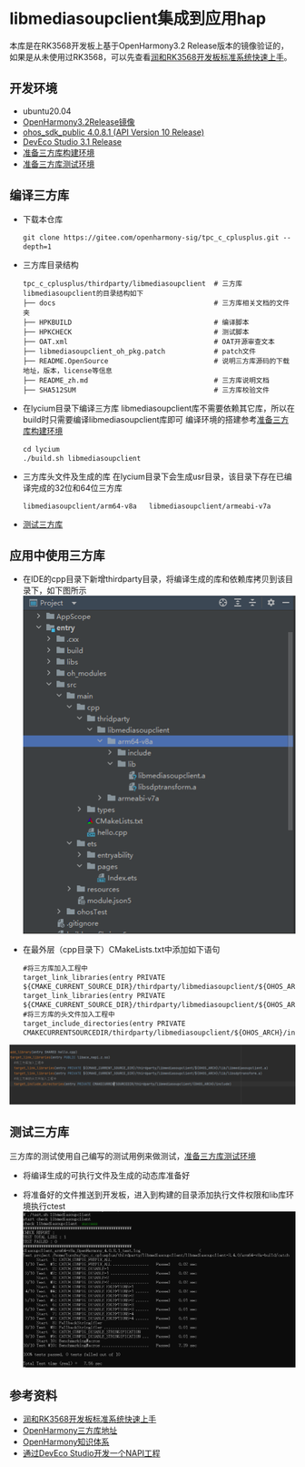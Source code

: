 # libmediasoupclient集成到应用hap

本库是在RK3568开发板上基于OpenHarmony3.2 Release版本的镜像验证的，如果是从未使用过RK3568，可以先查看[润和RK3568开发板标准系统快速上手](https://gitee.com/openharmony-sig/knowledge_demo_temp/tree/master/docs/rk3568_helloworld)。

## 开发环境

- ubuntu20.04
- [OpenHarmony3.2Release镜像](https://gitee.com/link?target=https%3A%2F%2Frepo.huaweicloud.com%2Fopenharmony%2Fos%2F3.2-Release%2Fdayu200_standard_arm32.tar.gz)
- [ohos_sdk_public 4.0.8.1 (API Version 10 Release)](https://gitee.com/link?target=http%3A%2F%2Fdownload.ci.openharmony.cn%2Fversion%2FMaster_Version%2FOpenHarmony_4.0.8.1%2F20230608_091058%2Fversion-Master_Version-OpenHarmony_4.0.8.1-20230608_091058-ohos-sdk-public.tar.gz)
- [DevEco Studio 3.1 Release](https://gitee.com/link?target=https%3A%2F%2Fcontentcenter-vali-drcn.dbankcdn.cn%2Fpvt_2%2FDeveloperAlliance_package_901_9%2F81%2Fv3%2FtgRUB84wR72nTfE8Ir_xMw%2Fdevecostudio-windows-3.1.0.501.zip%3FHW-CC-KV%3DV1%26HW-CC-Date%3D20230621T074329Z%26HW-CC-Expire%3D315360000%26HW-CC-Sign%3D22F6787DF6093ECB4D4E08F9379B114280E1F65DA710599E48EA38CB24F3DBF2)
- [准备三方库构建环境](../../../lycium/README.md#1编译环境准备)
- [准备三方库测试环境](../../../lycium/README.md#3ci环境准备)

## 编译三方库

- 下载本仓库
  ```
  git clone https://gitee.com/openharmony-sig/tpc_c_cplusplus.git --depth=1
  ```
- 三方库目录结构
  ```
  tpc_c_cplusplus/thirdparty/libmediasoupclient  # 三方库libmediasoupclient的目录结构如下
  ├── docs                                       # 三方库相关文档的文件夹
  ├── HPKBUILD                                   # 编译脚本
  ├── HPKCHECK                                   # 测试脚本
  ├── OAT.xml                                    # OAT开源审查文本
  ├── libmediasoupclient_oh_pkg.patch            # patch文件
  ├── README.OpenSource                          # 说明三方库源码的下载地址，版本，license等信息
  ├── README_zh.md                               # 三方库说明文档
  ├── SHA512SUM                                  # 三方库校验文件
  ```

- 在lycium目录下编译三方库 
  libmediasoupclient库不需要依赖其它库，所以在build时只需要编译libmediasoupclient库即可
  编译环境的搭建参考[准备三方库构建环境](../../../lycium/README.md#1编译环境准备)
  ``` 
  cd lycium
  ./build.sh libmediasoupclient
  ```
- 三方库头文件及生成的库
  在lycium目录下会生成usr目录，该目录下存在已编译完成的32位和64位三方库
  ```
  libmediasoupclient/arm64-v8a   libmediasoupclient/armeabi-v7a
  ```

- [测试三方库](#测试三方库)

## 应用中使用三方库

- 在IDE的cpp目录下新增thirdparty目录，将编译生成的库和依赖库拷贝到该目录下，如下图所示
  &nbsp;
![thirdparty_install_dir](pic/libmediasoupclient_install_dir.png)

- 在最外层（cpp目录下）CMakeLists.txt中添加如下语句
  ```shell
  #将三方库加入工程中
  target_link_libraries(entry PRIVATE ${CMAKE_CURRENT_SOURCE_DIR}/thirdparty/libmediasoupclient/${OHOS_ARCH}/lib/libmediasoupclient.a)
  target_link_libraries(entry PRIVATE ${CMAKE_CURRENT_SOURCE_DIR}/thirdparty/libmediasoupclient/${OHOS_ARCH}/lib/libsdptransform.a)
  #将三方库的头文件加入工程中
  target_include_directories(entry PRIVATE CMAKECURRENTSOURCEDIR/thirdparty/libmediasoupclient/${OHOS_ARCH}/include)

  ```

![libmediasoupclient_usage](pic/libmediasoupclient_usage.png)

## 测试三方库
三方库的测试使用自己编写的测试用例来做测试，[准备三方库测试环境](../../../lycium/README.md#3ci环境准备)

- 将编译生成的可执行文件及生成的动态库准备好

- 将准备好的文件推送到开发板，进入到构建的目录添加执行文件权限和lib库环境执行ctest
&nbsp;![libmediasoupclient_test](pic/libmediasoupclient_test.png)

## 参考资料
- [润和RK3568开发板标准系统快速上手](https://gitee.com/openharmony-sig/knowledge_demo_temp/tree/master/docs/rk3568_helloworld)
- [OpenHarmony三方库地址](https://gitee.com/openharmony-tpc)
- [OpenHarmony知识体系](https://gitee.com/openharmony-sig/knowledge)
- [通过DevEco Studio开发一个NAPI工程](https://gitee.com/openharmony-sig/knowledge_demo_temp/blob/master/docs/napi_study/docs/hello_napi.md)
